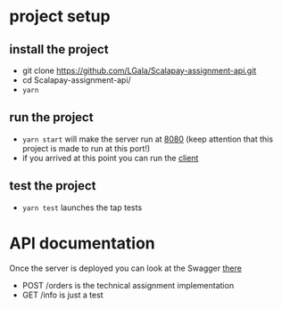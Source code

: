# project setup 
## install the project

* git clone https://github.com/LGala/Scalapay-assignment-api.git
* cd Scalapay-assignment-api/
* `yarn`

## run the project

* `yarn start` will make the server run at [8080](http://localhost:8080) (keep attention that this project is made to run at this port!)
* if you arrived at this point you can run the [client](https://github.com/LGala/Scalapay-assignment-client) 

## test the project


*  `yarn test` launches the tap tests

# API documentation
 
Once the server is deployed you can look at the Swagger [there](http://localhost:8080/documentation/static/index.html)
* POST /orders is the technical assignment implementation
* GET /info is just a test 
